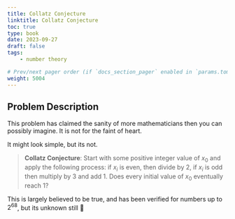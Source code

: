 ```yaml
---
title: Collatz Conjecture
linktitle: Collatz Conjecture
toc: true
type: book
date: 2023-09-27
draft: false
tags:
    - number theory

# Prev/next pager order (if `docs_section_pager` enabled in `params.toml`)
weight: 5004
---
```


## Problem Description

This problem has claimed the sanity of more mathematicians then you can possibly imagine. It is not for the faint of heart.

It might look simple, but its not.

> **Collatz Conjecture**: Start with some positive integer value of $x_0$ and apply the following process: if $x_i$ is even, then divide by $2$, if $x_i$ is odd then multiply by $3$ and add $1$. Does every initial value of $x_0$ eventually reach $1$?

This is largely believed to be true, and has been verified for numbers up to $2^{68}$, but its unknown still 🤷
